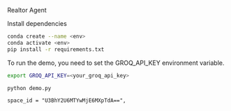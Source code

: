 Realtor Agent

Install dependencies
```bash 
conda create --name <env>
conda activate <env>
pip install -r requirements.txt
```

To run the demo, you need to set the GROQ_API_KEY environment variable.
```bash
export GROQ_API_KEY=<your_groq_api_key>

python demo.py
```


    space_id = "U3BhY2U6MTYwMjE6MXpTdA==",
